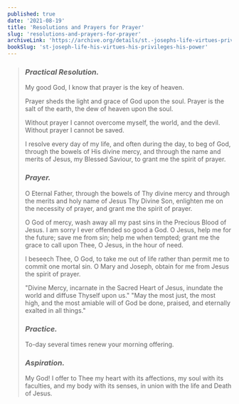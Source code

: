```yaml
---
published: true
date: '2021-08-19'
title: 'Resolutions and Prayers for Prayer'
slug: 'resolutions-and-prayers-for-prayer'
archiveLink: 'https://archive.org/details/st.-josephs-life-virtues-privileges-power/page/331?view=theater'
bookSlug: 'st-joseph-life-his-virtues-his-privileges-his-power'
---
```


> ### *Practical Resolution.*
>
> My good God, I know that prayer is the key of heaven.
>
> Prayer sheds the light and grace of God upon the soul. Prayer is the salt of the earth, the dew of heaven upon the soul.
>
> Without prayer I cannot overcome myself, the world, and the devil. Without prayer I cannot be saved.
>
> I resolve every day of my life, and often during the day, to beg of God, through the bowels of His divine mercy, and through the name and merits of Jesus, my Blessed Saviour, to grant me the spirit of prayer.
>
> ### *Prayer.*
>
> O Eternal Father, through the bowels of Thy divine mercy and through the merits and holy name of Jesus Thy Divine Son, enlighten me on the necessity of prayer, and grant me the spirit of prayer.
>
> O God of mercy, wash away all my past sins in the Precious Blood of Jesus. I am sorry I ever offended so good a God. O Jesus, help me for the future; save me from sin; help me when tempted; grant me the grace to call upon Thee, O Jesus, in the hour of need.
>
> I beseech Thee, O God, to take me out of life rather than permit me to commit one mortal sin. O Mary and Joseph, obtain for me from Jesus the spirit of prayer.
>
> "Divine Mercy, incarnate in the Sacred Heart of Jesus, inundate the world and diffuse Thyself upon us." "May the most just, the most high, and the most amiable will of God be done, praised, and eternally exalted in all things."
>
> ### *Practice.*
>
> To-day several times renew your morning offering.
>
> ### *Aspiration.*
>
> My God! I offer to Thee my heart with its affections, my soul with its faculties, and my body with its senses, in union with the life and Death of Jesus.
